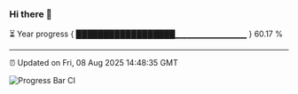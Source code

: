 ### Hi there 👋

⏳ Year progress { ██████████████████▁▁▁▁▁▁▁▁▁▁▁▁ } 60.17 %

---

⏰ Updated on Fri, 08 Aug 2025 14:48:35 GMT

![Progress Bar CI](https://github.com/IshwaranRudhara/GIT-ACTION/workflows/Progress%20Bar%20CI/badge.svg)
